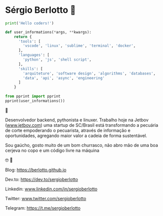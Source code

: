 # Sérgio Berlotto :metal:

```python
print('Hello coders!')

def user_informations(*args, **kwargs):
    return {
      'tools': [
        'vscode', 'linux', 'sublime', 'terminal', 'docker',
      ],
      'languages': [
        'python', 'js', 'shell script',
      ],
      'skills': [
        'arquiteture', 'software design', 'algorithms', 'databases', 
        'data', 'api', 'async', 'engineering'
      ]
    }
    
from pprint import pprint
pprint(user_informations())
```


:monocle_face:

Desenvolvedor backend, pythonista e linuxer. Trabalho hoje na Jetbov (www.jetbov.com) uma startup de SC/Brasil está transformando a pecuária de corte empoderando o pecuarista, através de informação e oportunidades, agregando maior valor a cadeia de forma sustentável.

Sou gaúcho, gosto muito de um bom churrasco, não abro mão de uma boa cerjeva no copo e um código livre na máquina

:nerd_face: :speech_balloon:

Blog: https://berlotto.github.io

Dev.to: https://dev.to/sergioberlotto

Linkedin: www.linkedin.com/in/sergioberlotto

Twitter: www.twitter.com/sergioberlotto

Telegram: https://t.me/sergioberlotto
